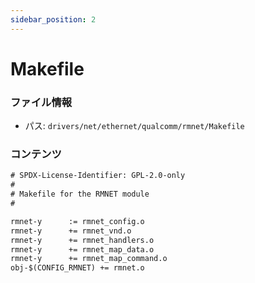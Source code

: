 ```yaml
---
sidebar_position: 2
---
```

# Makefile

### ファイル情報

- パス: `drivers/net/ethernet/qualcomm/rmnet/Makefile`

### コンテンツ

```txt
# SPDX-License-Identifier: GPL-2.0-only
#
# Makefile for the RMNET module
#

rmnet-y		 := rmnet_config.o
rmnet-y		 += rmnet_vnd.o
rmnet-y		 += rmnet_handlers.o
rmnet-y		 += rmnet_map_data.o
rmnet-y		 += rmnet_map_command.o
obj-$(CONFIG_RMNET) += rmnet.o

```
